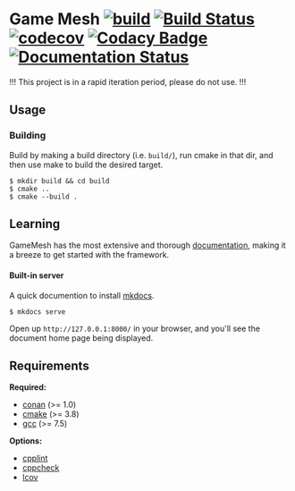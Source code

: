 
# Game Mesh [![build](https://github.com/tweether/game-mesh/workflows/build/badge.svg)](https://github.com/tweether/game-mesh/actions?query=workflow%3Abuild) [![Build Status](https://travis-ci.com/tweether/game-mesh.svg?branch=master)](https://travis-ci.com/tweether/game-mesh) [![codecov](https://codecov.io/gh/tweether/game-mesh/branch/master/graph/badge.svg)](https://codecov.io/gh/tweether/game-mesh) [![Codacy Badge](https://api.codacy.com/project/badge/Grade/14e8cb11e6cb4b8897e8939cce256dac)](https://www.codacy.com/gh/tweether/game-mesh?utm_source=github.com&amp;utm_medium=referral&amp;utm_content=tweether/game-mesh&amp;utm_campaign=Badge_Grade) [![Documentation Status](https://readthedocs.org/projects/game-mesh/badge/?version=latest)](https://game-mesh.readthedocs.io/en/latest/?badge=latest)

!!! This project is in a rapid iteration period, please do not use. !!!

## Usage

### Building

Build by making a build directory (i.e. `build/`), run cmake in that dir, and then use make to build the desired target.

```shell
$ mkdir build && cd build
$ cmake ..
$ cmake --build .
```

## Learning

GameMesh has the most extensive and thorough [documentation](https://game-mesh.readthedocs.io/en/latest/), making it a breeze to get started with the framework.

#### Built-in server

A quick documention to install [mkdocs](https://www.mkdocs.org/#installation).

```shell
$ mkdocs serve
```

Open up `http://127.0.0.1:8000/` in your browser, and you'll see the document home page being displayed.

## Requirements

**Required:**
- [conan](https://conan.io/) (>= 1.0)
- [cmake](https://cmake.org/) (>= 3.8)
- [gcc](https://gcc.gnu.org/) (>= 7.5)

**Options:**
- [cpplint](https://github.com/cpplint/cpplint)
- [cppcheck](http://cppcheck.sourceforge.net/)
- [lcov](http://ltp.sourceforge.net/coverage/lcov.php)

